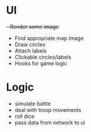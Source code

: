 # UI
~~- Render some image~~
- Find appropriate map image
- Draw circles
- Attach labels
- Clickable circles/labels
- Hooks for game logic


# Logic
- simulate battle
- deal with troop movements
- roll dice
- pass data from network to ui
